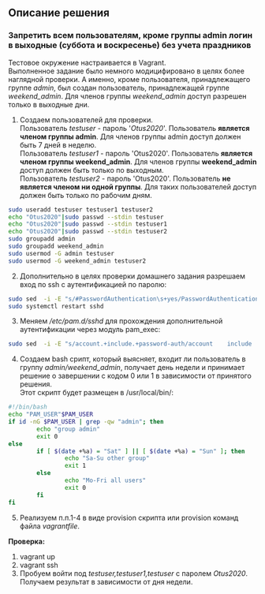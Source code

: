 ## Описание решения
### Запретить всем пользователям, кроме группы admin логин в выходные (суббота и воскресенье) без учета праздников
Тестовое окружение настраивается в Vagrant.  
Выполненное задание было немного модицифировано в целях более наглядной проверки. А именно, кроме пользователя, принадлежащего группе _admin_, был создан пользователь, принадлежащей группе _weekend_admin_. Для членов группы _weekend_admin_ доступ разрешен только в выходные дни.
1. Создаем пользователей для проверки.  
Пользователь _testuser_ - пароль '_Otus2020_'. Пользователь __является членом группы admin__. Для членов группы admin доступ должен быть 7 дней в неделю.  
Пользователь _testuser1_ - пароль 'Otus2020'. Пользователь  __является членом группы weekend_admin__. Для членов группы __weekend_admin__ доступ должен быть только по выходным.  
Пользователь _testuser2_ - пароль 'Otus2020'. Пользователь  __не является членом ни одной группы__. Для таких пользователей доступ должен быть только по рабочим дням.
```bash
sudo useradd testuser testuser1 testuser2
echo "Otus2020"|sudo passwd --stdin testuser
echo "Otus2020"|sudo passwd --stdin testuser1
echo "Otus2020"|sudo passwd --stdin testuser2
sudo groupadd admin
sudo groupadd weekend_admin
sudo usermod -G admin testuser
sudo usermod -G weekend_admin testuser2
```
2. Дополнительно в целях проверки домашнего задания разрешаем вход по ssh с аутентификацией по паролю:
```sh
sudo sed  -i -E "s/#PasswordAuthentication\s+yes/PasswordAuthentication yes/" /etc/ssh/sshd_config
sudo systemctl restart sshd
```
3. Меняем _/etc/pam.d/sshd_ для прохождения дополнительной аутентификации через модуль pam_exec:
```sh
sudo sed  -i -E "s/account.+include.+password-auth/account    include    password-auth\naccount    required    pam_exec.so    \/usr\/local\/bin\/is-admin.sh/" /etc/pam.d/sshd
```
4. Создаем bash срипт, который выясняет, входит ли пользователь в группу _admin/weekend_admin_, получает день недели и принимает решение о завершении с кодом 0 или 1 в зависимости от принятого решения.  
Этот скрипт будет размещен в /usr/local/bin/:
```sh
#!/bin/bash
echo "PAM_USER"$PAM_USER
if id -nG $PAM_USER | grep -qw "admin"; then
        echo "group admin"
        exit 0
else
        if [ $(date +%a) = "Sat" ] || [ $(date +%a) = "Sun" ]; then
                echo "Sa-Su other group"
                exit 1
        else
                echo "Mo-Fri all users"
                exit 0
        fi
fi
```
5. Реализуем п.п.1-4 в виде provision скрипта или provision команд файла _vagrantfile_.

__Проверка:__
1. vagrant up
2. vagrant ssh
3. Пробуем войти под _testuser,testuser1,testuser_ с паролем _Otus2020_. Получаем результат в зависимости от дня недели.
